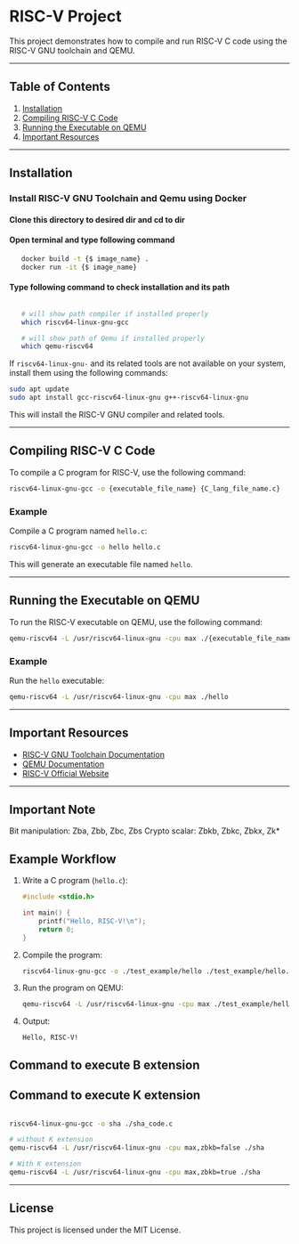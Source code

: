 # RISC-V Project

This project demonstrates how to compile and run RISC-V C code using the RISC-V GNU toolchain and QEMU.

---

## Table of Contents

1. [Installation](#installation)
2. [Compiling RISC-V C Code](#compiling-risc-v-c-code)
3. [Running the Executable on QEMU](#running-the-executable-on-qemu)
4. [Important Resources](#important-resources)

---

## Installation

### Install RISC-V GNU Toolchain and Qemu using Docker

#### Clone this directory to desired dir and cd to dir
#### Open terminal and type following command
```bash
   docker build -t {$ image_name} .
   docker run -it {$ image_name}
```

#### Type following command to check installation and its path

```bash

   # will show path compiler if installed properly
   which riscv64-linux-gnu-gcc

   # will show path of Qemu if installed properly
   which qemu-riscv64

```



If `riscv64-linux-gnu-` and its related tools are not available on your system, install them using the following commands:

```bash
sudo apt update
sudo apt install gcc-riscv64-linux-gnu g++-riscv64-linux-gnu
```

This will install the RISC-V GNU compiler and related tools.

---

## Compiling RISC-V C Code

To compile a C program for RISC-V, use the following command:

```bash
riscv64-linux-gnu-gcc -o {executable_file_name} {C_lang_file_name.c}
```

### Example

Compile a C program named `hello.c`:

```bash
riscv64-linux-gnu-gcc -o hello hello.c
```

This will generate an executable file named `hello`.

---

## Running the Executable on QEMU

To run the RISC-V executable on QEMU, use the following command:

```bash
qemu-riscv64 -L /usr/riscv64-linux-gnu -cpu max ./{executable_file_name}
```

### Example

Run the `hello` executable:

```bash
qemu-riscv64 -L /usr/riscv64-linux-gnu -cpu max ./hello
```

---

## Important Resources

- [RISC-V GNU Toolchain Documentation](https://github.com/riscv/riscv-gnu-toolchain)
- [QEMU Documentation](https://www.qemu.org/)
- [RISC-V Official Website](https://riscv.org/)

---

## Important Note
Bit manipulation: Zba, Zbb, Zbc, Zbs
Crypto scalar: Zbkb, Zbkc, Zbkx, Zk*

## Example Workflow

1. Write a C program (`hello.c`):
   ```c
   #include <stdio.h>

   int main() {
       printf("Hello, RISC-V!\n");
       return 0;
   }
   ```

2. Compile the program:
   ```bash
   riscv64-linux-gnu-gcc -o ./test_example/hello ./test_example/hello.c
   ```

3. Run the program on QEMU:
   ```bash
   qemu-riscv64 -L /usr/riscv64-linux-gnu -cpu max ./test_example/hello
   ```

4. Output:
   ```
   Hello, RISC-V!
   ```


## Command to execute B extension


## Command to execute K extension
   ```bash

   riscv64-linux-gnu-gcc -o sha ./sha_code.c

   # without K extension
   qemu-riscv64 -L /usr/riscv64-linux-gnu -cpu max,zbkb=false ./sha

   # With K extension
   qemu-riscv64 -L /usr/riscv64-linux-gnu -cpu max,zbkb=true ./sha

   ```
---

## License

This project is licensed under the MIT License.


